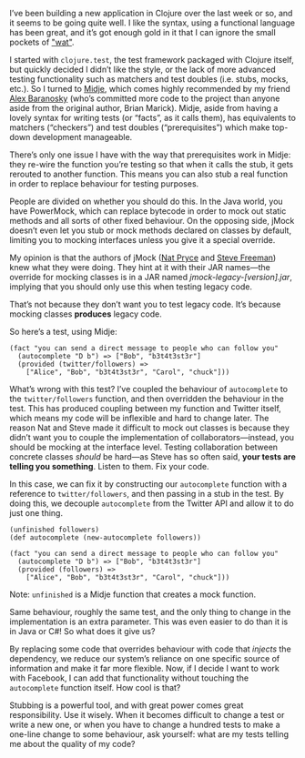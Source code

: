 I’ve been building a new application in Clojure over the last week or
so, and it seems to be going quite well. I like the syntax, using a
functional language has been great, and it’s got enough gold in it that
I can ignore the small pockets of
["wat"](https://www.destroyallsoftware.com/talks/wat).

I started with `clojure.test`, the test framework packaged with Clojure
itself, but quickly decided I didn’t like the style, or the lack of more
advanced testing functionality such as matchers and test doubles (i.e.
stubs, mocks, etc.). So I turned to
[Midje](https://github.com/marick/Midje), which comes highly recommended
by my friend [Alex Baranosky](https://twitter.com/Baranosky) (who’s
committed more code to the project than anyone aside from the original
author, Brian Marick). Midje, aside from having a lovely syntax for
writing tests (or “facts”, as it calls them), has equivalents to
matchers (“checkers”) and test doubles (“prerequisites”) which make
top-down development manageable.

There’s only one issue I have with the way that prerequisites work in
Midje: they re-wire the function you’re testing so that when it calls
the stub, it gets rerouted to another function. This means you can also
stub a real function in order to replace behaviour for testing purposes.

People are divided on whether you should do this. In the Java world, you
have PowerMock, which can replace bytecode in order to mock out static
methods and all sorts of other fixed behaviour. On the opposing side,
jMock doesn’t even let you stub or mock methods declared on classes by
default, limiting you to mocking interfaces unless you give it a special
override.

My opinion is that the authors of jMock ([Nat
Pryce](https://twitter.com/natpryce) and [Steve
Freeman](https://twitter.com/sf105)) knew what they were doing. They
hint at it with their JAR names—the override for mocking classes is in a
JAR named *jmock-legacy-[version].jar*, implying that you should only
use this when testing legacy code.

That’s not because they don’t want you to test legacy code. It’s because
mocking classes **produces** legacy code.

So here’s a test, using Midje:

    (fact "you can send a direct message to people who can follow you"
      (autocomplete "D b") => ["Bob", "b3t4t3st3r"]
      (provided (twitter/followers) =>
        ["Alice", "Bob", "b3t4t3st3r", "Carol", "chuck"]))

What’s wrong with this test? I’ve coupled the behaviour of
`autocomplete` to the `twitter/followers` function, and then overridden
the behaviour in the test. This has produced coupling between my
function and Twitter itself, which means my code will be inflexible and
hard to change later. The reason Nat and Steve made it difficult to mock
out classes is because they didn’t want you to couple the implementation
of collaborators—instead, you should be mocking at the interface level.
Testing collaboration between concrete classes *should* be hard—as Steve
has so often said, **your tests are telling you something**. Listen to
them. Fix your code.

In this case, we can fix it by constructing our `autocomplete` function
with a reference to `twitter/followers`, and then passing in a stub in
the test. By doing this, we decouple `autocomplete` from the Twitter API
and allow it to do just one thing.

    (unfinished followers)
    (def autocomplete (new-autocomplete followers))

    (fact "you can send a direct message to people who can follow you"
      (autocomplete "D b") => ["Bob", "b3t4t3st3r"]
      (provided (followers) =>
        ["Alice", "Bob", "b3t4t3st3r", "Carol", "chuck"]))

Note: `unfinished` is a Midje function that creates a mock function.

Same behaviour, roughly the same test, and the only thing to change in
the implementation is an extra parameter. This was even easier to do
than it is in Java or C\#! So what does it give us?

By replacing some code that overrides behaviour with code that *injects*
the dependency, we reduce our system’s reliance on one specific source
of information and make it far more flexible. Now, if I decide I want to
work with Facebook, I can add that functionality without touching the
`autocomplete` function itself. How cool is that?

Stubbing is a powerful tool, and with great power comes great
responsibility. Use it wisely. When it becomes difficult to change a
test or write a new one, or when you have to change a hundred tests to
make a one-line change to some behaviour, ask yourself: what are my
tests telling me about the quality of my code?
